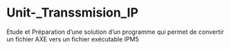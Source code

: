 # Unit-_Transsmision_IP
Etude et Préparation d’une solution d’un programme qui permet de convertir un fichier AXE vers un fichier exécutable IPM5
